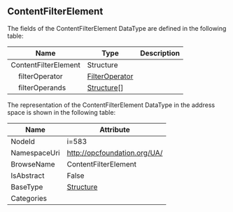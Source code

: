 <!-- datatype -->
## ContentFilterElement
  
<!-- end of description -->
The fields of the ContentFilterElement DataType are defined in the following table:  

|Name|Type|Description|
|---|---|---|
|ContentFilterElement|Structure||
|&nbsp;&nbsp;&nbsp;&nbsp;filterOperator|[FilterOperator](../../DataTypes/FilterOperator/readme.md)||
|&nbsp;&nbsp;&nbsp;&nbsp;filterOperands|[Structure](../../DataTypes/Structure/readme.md)[]||

The representation of the ContentFilterElement DataType in the address space is shown in the following table:  

|Name|Attribute|
|---|---|
|NodeId|i=583|
|NamespaceUri|http://opcfoundation.org/UA/|
|BrowseName|ContentFilterElement|
|IsAbstract|False|
|BaseType|[Structure](../../DataTypes/Structure/readme.md)|
|Categories||

